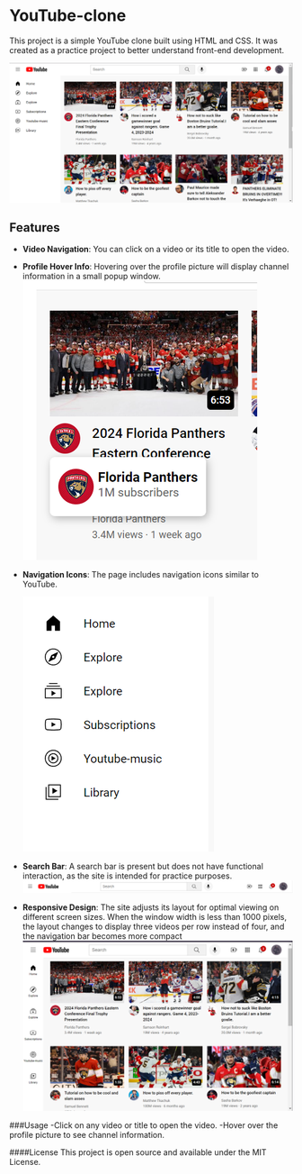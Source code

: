 # YouTube-clone

This project is a simple YouTube clone built using HTML and CSS. It was created as a practice project to better understand front-end development.

![Interface](youtube/images/interface.png)

## Features

- **Video Navigation**: You can click on a video or its title to open the video.
- **Profile Hover Info**: Hovering over the profile picture will display channel information in a small popup window.
 ![PPH](youtube/images/profile_picture_hover.png)

- **Navigation Icons**: The page includes navigation icons similar to YouTube.

   ![Nav_icons](youtube/images/nav_icons.png)

- **Search Bar**: A search bar is present but does not have functional interaction, as the site is intended for practice purposes.
![Header](youtube/images/header.png)

- **Responsive Design**: The site adjusts its layout for optimal viewing on different screen sizes. When the window width is less than 1000 pixels, the layout changes to display three videos per row instead of four, and the navigation bar becomes more compact
![Response](youtube/images/response.png)

###Usage
-Click on any video or title to open the video.
-Hover over the profile picture to see channel information.

####License
This project is open source and available under the MIT License.
